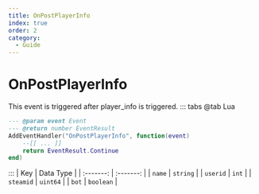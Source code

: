 ```yaml
---
title: OnPostPlayerInfo
index: true
order: 2
category:
  - Guide
---
```


# OnPostPlayerInfo
This event is triggered after player_info is triggered.
::: tabs
@tab Lua
```lua
--- @param event Event
--- @return number EventResult
AddEventHandler("OnPostPlayerInfo", function(event)
    --[[ ... ]]
    return EventResult.Continue
end)
```

:::
|    Key    | Data Type |
| :-------: | :-------: |
|   `name`  |  `string` |
|  `userid` |   `int`   |
| `steamid` |  `uint64` |
|   `bot`   | `boolean` |
